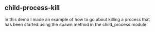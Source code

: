 ## child-process-kill

In this demo I made an example of how to go about killing a process that has been started using the spawn method in the child_process module.